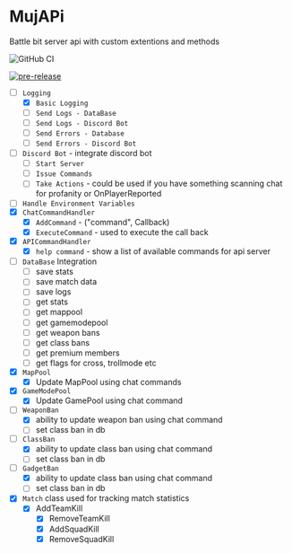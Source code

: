 # MujAPi
Battle bit server api with custom extentions and methods

![GitHub CI](https://github.com/muji2498/BattleBit-Community-Server-API/actions/workflows/build.yml/badge.svg)

[![pre-release](https://github.com/muji2498/BattleBit-Community-Server-API/actions/workflows/pre-release.yml/badge.svg)](https://github.com/muji2498/BattleBit-Community-Server-API/actions/workflows/pre-release.yml)

  * [ ] `Logging`
	* [x] `Basic Logging`
    * [ ] `Send Logs - DataBase`
	* [ ] `Send Logs - Discord Bot`
	* [ ] `Send Errors - Database`
	* [ ] `Send Errors - Discord Bot`
  * [ ] `Discord Bot` - integrate discord bot
	* [ ] `Start Server`
	* [ ] `Issue Commands`
	* [ ] `Take Actions` - could be used if you have something scanning chat for profanity or OnPlayerReported
  * [ ] `Handle Environment Variables`
  * [x] `ChatCommandHandler`
	* [x] `AddCommand` - ("command", Callback)
	* [x] `ExecuteCommand` - used to execute the call back
  * [x] `APICommandHandler`
	* [x] `help command` - show a list of available commands for api server
  * [ ] `DataBase` Integration
	* [ ] save stats
	* [ ] save match data
	* [ ] save logs
	* [ ] get stats
	* [ ] get mappool
	* [ ] get gamemodepool
	* [ ] get weapon bans
	* [ ] get class bans
	* [ ] get premium members
	* [ ] get flags for cross, trollmode etc
  * [x] `MapPool`
	* [x] Update MapPool using chat commands
  * [x] `GameModePool`
	* [x] Update GamePool using chat command
  * [ ] `WeaponBan`
	* [x] ability to update weapon ban using chat command
	* [ ] set class ban in db
  * [ ] `ClassBan`
	* [x] ability to update class ban using chat command
	* [ ] set class ban in db
  * [ ] `GadgetBan`
	* [x] ability to update class ban using chat command
	* [ ] set class ban in db
  * [x] `Match` class used for tracking match statistics
	* [x] AddTeamKill
        * [x] RemoveTeamKill
        * [x] AddSquadKill
        * [x] RemoveSquadKill
